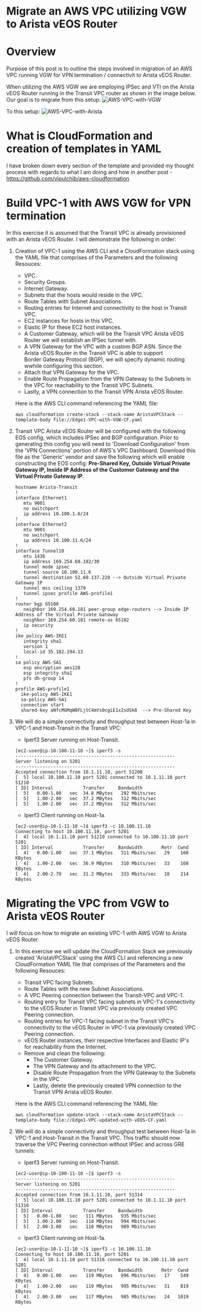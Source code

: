 # Migrate an AWS VPC utilizing VGW to Arista vEOS Router 

# Overview
Purpose of this post is to outline the steps involved in migration of an AWS VPC running VGW for VPN termination / connectivit to Arista vEOS Router.

When utilizing the AWS VGW we are employing IPSec and VTI on the Arista vEOS Router running in the Transit VPC router as shown in the image below.  Our goal is to migrate from this setup:
![AWS-VPC-with-VGW](https://github.com/vipulchib/AWS-VPC-Migrate-from-VGW-to-Arista-vEOS-Router/blob/master/AWS-VPC-with-VGW.png)

To this setup:
![AWS-VPC-with-Arista](https://github.com/vipulchib/AWS-VPC-Migrate-from-VGW-to-Arista-vEOS-Router/blob/master/AWS-VPC-with-Arista.png)

# What is CloudFormation and creation of templates in YAML
I have broken down every section of the template and provided my thought process with regards to what I am doing and how in another post - https://github.com/vipulchib/aws-cloudformation

# Build VPC-1 with AWS VGW for VPN termination
In this exercise it is assumed that the Transit VPC is already provisioned with an Arista vEOS Router.  I will demonstrate the 
following in order:

1.  Creation of VPC-1 using the AWS CLI and a CloudFormation stack using the YAML file that comprises of the Parameters and 
     the following Resouces: 
     - VPC.
     - Security Groups.
     - Internet Gateway.
     - Subnets that the hosts would reside in the VPC.
     - Route Tables with Subnet Associations.
     - Routing entries for Internet and connectivity to the host in Transit VPC.
     - EC2 instances for hosts in this VPC.
     - Elastic IP for these EC2 host instances.
     - A Customer Gateway, which will be the Transit VPC Arista vEOS Router we will establish an IPSec tunnel with.
     - A VPN Gateway for the VPC with a custom BGP ASN. Since the Arista vEOS Router in the Transit VPC is able to support  
     Border Gateway Protocol (BGP), we will specify dynamic routing wwhile configuring this section.
     - Attach that VPN Gateway for the VPC.
     - Enable Route Propagation from the VPN Gateway to the Subnets in the VPC for reachability to the Transit VPC Subnets.
     - Lastly, a VPN connection to the Transit VPN Arista vEOS Router.
     
     Here is the AWS CLI command referencing the YAML file:
     ```
     aws cloudformation create-stack --stack-name AristaVPCStack --template-body file://Edge1-VPC-with-VGW-CF.yaml
     ```

2.  Transit VPC Arista vEOS Router will be configured with the following EOS config, which includes IPSec and BGP
     configuration.  Prior to generating this config you will need to 'Download Configuration' from the 'VPN Connections' 
     portion of AWS's VPC Dashboard.  Download this file as the 'Generic' vendor and save the following which will enable 
     constructing the EOS config: **Pre-Shared Key, Outside Virtual Private Gateway IP, Inside IP Address of the Customer 
     Gateway and the Virtual Private Gateway IP**.

     ```
     hostname Arista-Transit
     !
     interface Ethernet1
        mtu 9001
        no switchport
        ip address 10.100.1.6/24
     !
     interface Ethernet2
        mtu 9001
        no switchport
        ip address 10.100.11.6/24
     !
     interface Tunnel10
        mtu 1436
        ip address 169.254.60.182/30
        tunnel mode ipsec
        tunnel source 10.100.11.6
        tunnel destination 52.60.137.228 --> Outside Virtual Private Gateway IP
        tunnel mss ceiling 1379
        tunnel ipsec profile AWS-profile1
     !
     router bgp 65100
        neighbor 169.254.60.181 peer-group edge-routers --> Inside IP Address of the Virtual Private Gateway
        neighbor 169.254.60.181 remote-as 65102
        ip security
     !
     ike policy AWS-IKE1
        integrity sha1
        version 1
        local-id 35.182.194.13
     !
     sa policy AWS-SA1
        esp encryption aes128
        esp integrity sha1
        pfs dh-group 14
     !
     profile AWS-profile1
       ike-policy AWS-IKE1
       sa-policy AWS-SA1
       connection start
       shared-key aNfcMGMqW8FLjtC4mYs0cgiE1x2sdSk8  --> Pre-Shared Key
     ```
3.  We will do a simple connectivity and throughput test between Host-1a in VPC-1 and Host-Transit in the Transit VPC: 
     - Iperf3 Server running on Host-Transit.
     ```
     [ec2-user@ip-10-100-11-10 ~]$ iperf3 -s
     -----------------------------------------------------------
     Server listening on 5201
     -----------------------------------------------------------
     Accepted connection from 10.1.11.10, port 51208
     [  5] local 10.100.11.10 port 5201 connected to 10.1.11.10 port 51210
     [ ID] Interval           Transfer     Bandwidth
     [  5]   0.00-1.00   sec  34.8 MBytes   292 Mbits/sec
     [  5]   1.00-2.00   sec  37.2 MBytes   312 Mbits/sec
     [  5]   1.00-2.00   sec  37.2 MBytes   312 Mbits/sec
     ```  
     - Iperf3 Client running on Host-1a.
     ```
     [ec2-user@ip-10-1-11-10 ~]$ iperf3 -c 10.100.11.10
     Connecting to host 10.100.11.10, port 5201
     [  4] local 10.1.11.10 port 51210 connected to 10.100.11.10 port 5201
     [ ID] Interval           Transfer     Bandwidth       Retr  Cwnd
     [  4]   0.00-1.00   sec  37.1 MBytes   311 Mbits/sec   29    168 KBytes
     [  4]   1.00-2.00   sec  36.9 MBytes   310 Mbits/sec   33    168 KBytes
     [  4]   2.00-2.79   sec  31.2 MBytes   333 Mbits/sec   18    214 KBytes
     ```

# Migrating the VPC from VGW to Arista vEOS Router
I will focus on how to migrate an existing VPC-1 with AWS VGW to Arista vEOS Router.

1.  In this exercise we will update the CloudFormation Stack we previously created 'AristaVPCStack' using the AWS CLI and 
referencing a new  CloudFormation YAML file that comprises of the Parameters and the following Resouces: 
     - Transit VPC facing Subnets.
     - Route Tables with the new Subnet Associations.
     - A VPC Peering connection between the Transit-VPC and VPC-1.
     - Routing entry for Transit VPC facing subnets in VPC-1's connectivity to the vEOS Router in Transit VPC via previously 
     created VPC Peering connection.
     - Routing entries for VPC-1 facing subnet in the Transit VPC's connectivity to the vEOS Router in VPC-1 via previously 
     created VPC Peering connection.
     - vEOS Router instances, their respective Interfaces and Elastic IP's for reachability from the Internet.
     - Remove and clean the following:
          - The Customer Gateway.
          - The VPN Gateway and its attachment to the VPC.
          - Disable Route Propagation from the VPN Gateway to the Subnets in the VPC
          - Lastly, delete the previously created VPN connection to the Transit VPN Arista vEOS Router.
     
     Here is the AWS CLI command referencing the YAML file:
     ```
     aws cloudformation update-stack --stack-name AristaVPCStack --template-body file://Edge1-VPC-updated-with-vEOS-CF.yaml
     ```
3.  We will do a simple connectivity and throughput test between Host-1a in VPC-1 and Host-Transit in the Transit VPC.  This 
     traffic should now traverse the VPC Peering connection without IPSec and across GRE tunnels: 
     - Iperf3 Server running on Host-Transit.
     ```
     [ec2-user@ip-10-100-11-10 ~]$ iperf3 -s
     -----------------------------------------------------------
     Server listening on 5201
     -----------------------------------------------------------
     Accepted connection from 10.1.11.10, port 51314
     [  5] local 10.100.11.10 port 5201 connected to 10.1.11.10 port 51316
     [ ID] Interval           Transfer     Bandwidth
     [  5]   0.00-1.00   sec   111 MBytes   935 Mbits/sec
     [  5]   1.00-2.00   sec   118 MBytes   994 Mbits/sec
     [  5]   2.00-3.00   sec   118 MBytes   989 Mbits/sec
     ```  
     - Iperf3 Client running on Host-1a.
     ```
     [ec2-user@ip-10-1-11-10 ~]$ iperf3 -c 10.100.11.10
     Connecting to host 10.100.11.10, port 5201
     [  4] local 10.1.11.10 port 51316 connected to 10.100.11.10 port 5201
     [ ID] Interval           Transfer     Bandwidth       Retr  Cwnd
     [  4]   0.00-1.00   sec   119 MBytes   996 Mbits/sec   17    549 KBytes
     [  4]   1.00-2.00   sec   119 MBytes   995 Mbits/sec   31    819 KBytes
     [  4]   2.00-3.00   sec   117 MBytes   985 Mbits/sec   24   1019 KBytes
     ```
